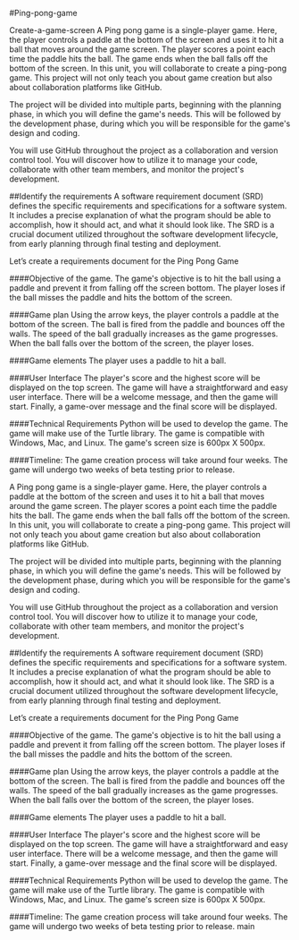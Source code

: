 #Ping-pong-game

Create-a-game-screen
A Ping pong game is a single-player game. Here, the player controls a paddle at the bottom of the screen and uses it to hit a ball that moves around the game screen. The player scores a point each time the paddle hits the ball. The game ends when the ball falls off the bottom of the screen. 
In this unit, you will collaborate to create a ping-pong game. This project will not only teach you about game creation but also about collaboration platforms like GitHub.

The project will be divided into multiple parts, beginning with the planning phase, in which you will define the game's needs. This will be followed by the development phase, during which you will be responsible for the game's design and coding. 

You will use GitHub throughout the project as a collaboration and version control tool. You will discover how to utilize it to manage your code, collaborate with other team members, and monitor the project's development.

##Identify the requirements
A software requirement document (SRD) defines the specific requirements and specifications for a software system. It includes a precise explanation of what the program should be able to accomplish, how it should act, and what it should look like. The SRD is a crucial document utilized throughout the software development lifecycle, from early planning through final testing and deployment.

Let’s create a requirements document for the Ping Pong Game

####Objective of the game.
The game's objective is to hit the ball using a paddle and prevent it from falling off the screen bottom.
The player loses if the ball misses the paddle and hits the bottom of the screen. 

####Game plan
Using the arrow keys, the player controls a paddle at the bottom of the screen.
The ball is fired from the paddle and bounces off the walls.
The speed of the ball gradually increases as the game progresses.
When the ball falls over the bottom of the screen, the player loses.

####Game elements
The player uses a paddle to hit a ball.

####User Interface
The player's score and the highest score will be displayed on the top screen.
The game will have a straightforward and easy user interface.
There will be a welcome message, and then the game will start.
Finally, a game-over message and the final score will be displayed. 

####Technical Requirements
Python will be used to develop the game.
The game will make use of the Turtle library.
The game is compatible with Windows, Mac, and Linux.
The game's screen size is 600px X 500px.

####Timeline:
The game creation process will take around four weeks.
The game will undergo two weeks of beta testing prior to release.

A Ping pong game is a single-player game. Here, the player controls a paddle at the bottom of the screen and uses it to hit a ball that moves around the game screen. The player scores a point each time the paddle hits the ball. The game ends when the ball falls off the bottom of the screen. In this unit, you will collaborate to create a ping-pong game. This project will not only teach you about game creation but also about collaboration platforms like GitHub.

The project will be divided into multiple parts, beginning with the planning phase, in which you will define the game's needs. This will be followed by the development phase, during which you will be responsible for the game's design and coding.

You will use GitHub throughout the project as a collaboration and version control tool. You will discover how to utilize it to manage your code, collaborate with other team members, and monitor the project's development.

##Identify the requirements A software requirement document (SRD) defines the specific requirements and specifications for a software system. It includes a precise explanation of what the program should be able to accomplish, how it should act, and what it should look like. The SRD is a crucial document utilized throughout the software development lifecycle, from early planning through final testing and deployment.

Let’s create a requirements document for the Ping Pong Game

####Objective of the game. The game's objective is to hit the ball using a paddle and prevent it from falling off the screen bottom. The player loses if the ball misses the paddle and hits the bottom of the screen.

####Game plan Using the arrow keys, the player controls a paddle at the bottom of the screen. The ball is fired from the paddle and bounces off the walls. The speed of the ball gradually increases as the game progresses. When the ball falls over the bottom of the screen, the player loses.

####Game elements The player uses a paddle to hit a ball.

####User Interface The player's score and the highest score will be displayed on the top screen. The game will have a straightforward and easy user interface. There will be a welcome message, and then the game will start. Finally, a game-over message and the final score will be displayed.

####Technical Requirements Python will be used to develop the game. The game will make use of the Turtle library. The game is compatible with Windows, Mac, and Linux. The game's screen size is 600px X 500px.

####Timeline: The game creation process will take around four weeks. The game will undergo two weeks of beta testing prior to release.
 main
